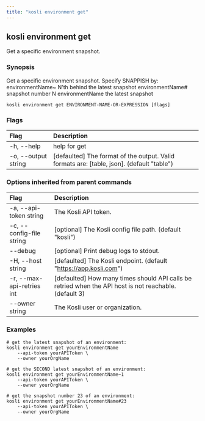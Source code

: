 ```yaml
---
title: "kosli environment get"
---
```


## kosli environment get

Get a specific environment snapshot.

### Synopsis

Get a specific environment snapshot.
Specify SNAPPISH by:
	environmentName~<N>  N'th behind the latest snapshot
	environmentName#<N>  snapshot number N
	environmentName      the latest snapshot

```shell
kosli environment get ENVIRONMENT-NAME-OR-EXPRESSION [flags]
```

### Flags
| Flag | Description |
| :--- | :--- |
|    -h, --help  |  help for get  |
|    -o, --output string  |  [defaulted] The format of the output. Valid formats are: [table, json]. (default "table")  |


### Options inherited from parent commands
| Flag | Description |
| :--- | :--- |
|    -a, --api-token string  |  The Kosli API token.  |
|    -c, --config-file string  |  [optional] The Kosli config file path. (default "kosli")  |
|        --debug  |  [optional] Print debug logs to stdout.  |
|    -H, --host string  |  [defaulted] The Kosli endpoint. (default "https://app.kosli.com")  |
|    -r, --max-api-retries int  |  [defaulted] How many times should API calls be retried when the API host is not reachable. (default 3)  |
|        --owner string  |  The Kosli user or organization.  |


### Examples

```shell
# get the latest snapshot of an environment:
kosli environment get yourEnvironmentName
	--api-token yourAPIToken \
	--owner yourOrgName 

# get the SECOND latest snapshot of an environment:
kosli environment get yourEnvironmentName~1
	--api-token yourAPIToken \
	--owner yourOrgName 

# get the snapshot number 23 of an environment:
kosli environment get yourEnvironmentName#23
	--api-token yourAPIToken \
	--owner yourOrgName 
```

